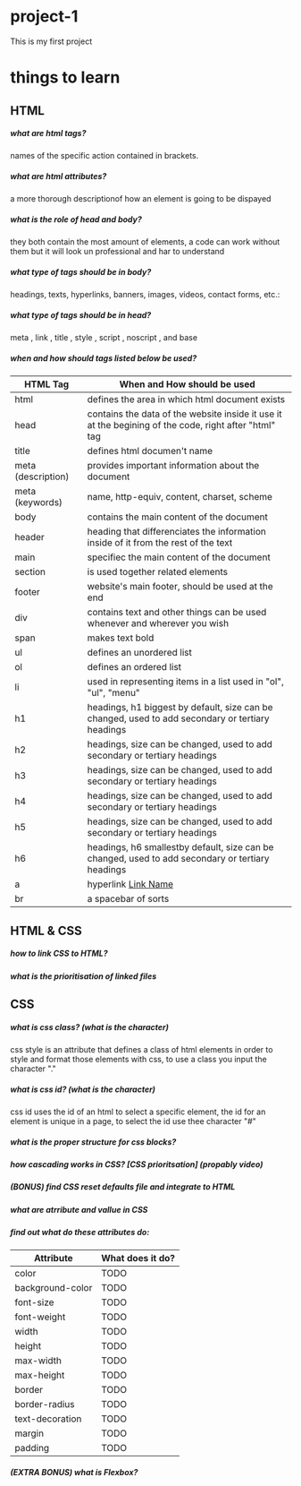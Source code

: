 # project-1
This is my first project

# things to learn

## HTML

##### what are html tags? 
names of the specific action contained in brackets.
##### what are html attributes? 
a more thorough descriptionof how an element is going to be dispayed
##### what is the role of head and body? 
they both contain the most amount of elements, a code can work without them but it will look un professional and har to understand
##### what type of tags should be in body? 
headings, texts, hyperlinks, banners, images, videos, contact forms, etc.:
##### what type of tags should be in head? 
meta , link , title , style , script , noscript , and base
##### when and how should tags listed below be used? 
|HTML Tag|When and How should be used|
|----|----|
|html|defines the area in which html document exists|
|head|contains the data of the website inside it use it at the begining of the code, right after "html" tag|
|title|defines html documen't name|
|meta (description)|provides important information about the document|
|meta (keywords)|name, http-equiv, content, charset, scheme|
|body|contains the main content of the document|
|header|heading that differenciates the information inside of it from the rest of the text|
|main|specifiec the main content of the document|
|section|is used together related elements|
|footer|website's main footer, should be used at the end|
|div|contains text and other things can be used whenever and wherever you wish|
|span|makes text bold|
|ul |defines an unordered list|
|ol |defines an ordered list|
|li |used in representing items in a list used in "ol", "ul", "menu"|
|h1 |headings, h1 biggest by default, size can be changed, used to add secondary or tertiary headings|
|h2 |headings, size can be changed, used to add secondary or tertiary headings|
|h3 |headings, size can be changed, used to add secondary or tertiary headings|
|h4 |headings, size can be changed, used to add secondary or tertiary headings|
|h5 |headings, size can be changed, used to add secondary or tertiary headings|
|h6 |headings, h6 smallestby default, size can be changed, used to add secondary or tertiary headings|
|a |hyperlink <a href = "link"> Link Name </a>|
|br |a spacebar of sorts|

## HTML & CSS 

##### how to link CSS to HTML? 
##### what is the prioritisation of linked files


## CSS

##### what is css class? (what is the character) 
css style is an attribute that defines a class of html elements  in order to style and format those elements with css, to use a class you input the character "."
##### what is css id? (what is the character)
css id uses the id of an html to select a specific element, the id for an element is unique in a page, to select the id use thee character "#"
##### what is the proper structure for css blocks? 

##### how cascading works in CSS? [CSS prioritsation] (propably video)

##### (BONUS) find CSS reset defaults file and integrate to HTML 

##### what are atrribute and vallue in CSS

##### find out what do these attributes do:

|Attribute|What does it do?|
|----|----|
|color|TODO|
|background-color|TODO|
|font-size|TODO|
|font-weight|TODO|
|width|TODO|
|height|TODO|
|max-width|TODO|
|max-height|TODO|
|border|TODO|
|border-radius|TODO|
|text-decoration|TODO|
|margin|TODO|
|padding|TODO|

##### (EXTRA BONUS) what is Flexbox?
